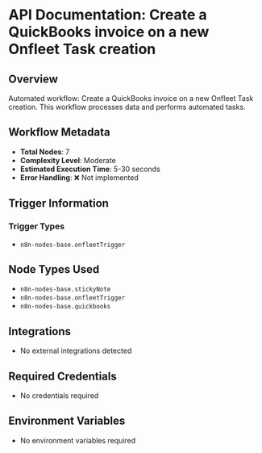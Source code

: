 # API Documentation: Create a QuickBooks invoice on a new Onfleet Task creation

## Overview
Automated workflow: Create a QuickBooks invoice on a new Onfleet Task creation. This workflow processes data and performs automated tasks.

## Workflow Metadata
- **Total Nodes**: 7
- **Complexity Level**: Moderate
- **Estimated Execution Time**: 5-30 seconds
- **Error Handling**: ❌ Not implemented

## Trigger Information
### Trigger Types
- `n8n-nodes-base.onfleetTrigger`

## Node Types Used
- `n8n-nodes-base.stickyNote`
- `n8n-nodes-base.onfleetTrigger`
- `n8n-nodes-base.quickbooks`

## Integrations
- No external integrations detected

## Required Credentials
- No credentials required

## Environment Variables
- No environment variables required
